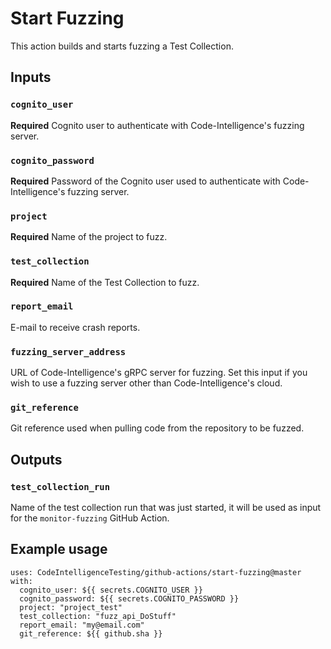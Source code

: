 # Start Fuzzing

This action builds and starts fuzzing a Test Collection.

## Inputs

### `cognito_user`

**Required** Cognito user to authenticate with Code-Intelligence's fuzzing server.

### `cognito_password`

**Required** Password of the Cognito user used to authenticate with Code-Intelligence's fuzzing server.

### `project`

**Required** Name of the project to fuzz.

### `test_collection`

**Required** Name of the Test Collection to fuzz.

### `report_email`

E-mail to receive crash reports.

### `fuzzing_server_address`

URL of Code-Intelligence's gRPC server for fuzzing.
Set this input if you wish to use a fuzzing server other than Code-Intelligence's cloud.

### `git_reference`

Git reference used when pulling code from the repository to be fuzzed.

## Outputs

### `test_collection_run`

Name of the test collection run that was just started, it will be used as input for the `monitor-fuzzing` GitHub Action.

## Example usage

```
uses: CodeIntelligenceTesting/github-actions/start-fuzzing@master
with:
  cognito_user: ${{ secrets.COGNITO_USER }}
  cognito_password: ${{ secrets.COGNITO_PASSWORD }}
  project: "project_test"
  test_collection: "fuzz_api_DoStuff"          
  report_email: "my@email.com"
  git_reference: ${{ github.sha }}
```